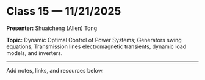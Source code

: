 # Class 15 — 11/21/2025

**Presenter:** Shuaicheng (Allen) Tong

**Topic:** Dynamic Optimal Control of Power Systems; Generators swing equations, Transmission lines electromagnetic transients, dynamic load models, and inverters.

---

Add notes, links, and resources below.


